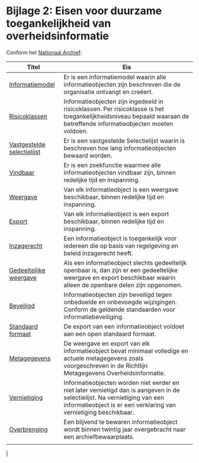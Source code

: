 # Bijlage 2: Eisen voor duurzame toegankelijkheid van overheidsinformatie

Conform het <a href='https://www.nationaalarchief.nl/archiveren/kennisbank/overzicht-duto-eisen' target='_blank'>Nationaal Archief</a>:

| Titel                                                                                                                   | Eis                                                                                                                                                                                             |
|-------------------------------------------------------------------------------------------------------------------------|-------------------------------------------------------------------------------------------------------------------------------------------------------------------------------------------------|
| <a href='https://www.nationaalarchief.nl/archiveren/kennisbank/informatiemodel-duto-eis' target='_blank'>Informatiemodel</a>                       | Er is een informatiemodel waarin alle informatieobjecten zijn beschreven die de organisatie ontvangt en creëert.                                                                                |
| <a href='https://www.nationaalarchief.nl/archiveren/kennisbank/risicoklassen-duto-eis' target='_blank'>Risicoklassen</a>                           | Informatieobjecten zijn ingedeeld in risicoklassen. Per risicoklasse is het toegankelijkheidsniveau bepaald waaraan de betreffende informatieobjecten moeten voldoen.                           |
| <a href='https://www.nationaalarchief.nl/archiveren/kennisbank/vastgestelde-selectielijst-duto-eis' target='_blank'>Vastgestelde selectielijst</a> | Er is een vastgestelde Selectielijst waarin is beschreven hoe lang informatieobjecten bewaard worden.                                                                                           |
| <a href='https://www.nationaalarchief.nl/archiveren/kennisbank/vindbaar-duto-eis' target='_blank'>Vindbaar</a>                                     | Er is een zoekfunctie waarmee alle informatieobjecten vindbaar zijn, binnen redelijke tijd en inspanning.                                                                                       |
| <a href='https://www.nationaalarchief.nl/archiveren/kennisbank/weergave-duto-eis' target='_blank'>Weergave</a>                                     | Van elk informatieobject is een weergave beschikbaar, binnen redelijke tijd en inspanning.                                                                                                      |
| <a href='https://www.nationaalarchief.nl/archiveren/kennisbank/export-duto-eis' target='_blank'>Export</a>                                         | Van elk informatieobject is een export beschikbaar, binnen redelijke tijd en inspanning.                                                                                                        |
| <a href='https://www.nationaalarchief.nl/archiveren/kennisbank/inzagerecht-duto-eis' target='_blank'>Inzagerecht</a>                               | Een informatieobject is toegankelijk voor iedereen die op basis van regelgeving en beleid inzagerecht heeft.                                                                                    |
| <a href='https://www.nationaalarchief.nl/archiveren/kennisbank/gedeeltelijke-weergave-duto-eis' target='_blank'>Gedeeltelijke weergave</a>         | Als een informatieobject slechts gedeeltelijk openbaar is, dan zijn er een gedeeltelijke weergave en export beschikbaar waarin alleen de openbare delen zijn opgenomen.                         |
| <a href='https://www.nationaalarchief.nl/archiveren/kennisbank/beveiligd-duto-eis' target='_blank'>Beveiligd</a>                                   | Informatieobjecten zijn beveiligd tegen onbedoelde en onbevoegde wijzigingen. Conform de geldende standaarden voor informatiebeveiliging.                                                       |
| <a href='https://www.nationaalarchief.nl/archiveren/kennisbank/standaard-formaat-duto-eis' target='_blank'>Standaard formaat</a>                   | De export van een informatieobject voldoet aan een open standaard formaat.                                                                                                                      |
| <a href='https://www.nationaalarchief.nl/archiveren/kennisbank/metagegevens-duto-eis' target='_blank'>Metagegevens</a>                             | De weergave en export van elk informatieobject bevat minimaal volledige en actuele metagegevens zoals voorgeschreven in de Richtlijn Metagegevens Overheidsinformatie.                          |
| <a href='https://www.nationaalarchief.nl/archiveren/kennisbank/vernietiging-duto-eis' target='_blank'>Vernietiging</a>                             | Informatieobjecten worden niet eerder en niet later vernietigd dan is aangeven in de selectielijst. Na vernietiging van een informatieobject is er een verklaring van vernietiging beschikbaar. |
| <a href='https://www.nationaalarchief.nl/archiveren/kennisbank/overbrenging-duto-eis' target='_blank'>Overbrenging</a>                             | Een blijvend te bewaren informatieobject wordt binnen twintig jaar overgebracht naar een archiefbewaarplaats.                                                                |
|                                                                                                                         |                                                                                                                                                                                                 |
|                                                        
